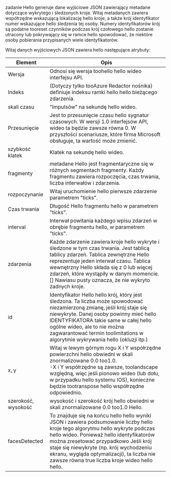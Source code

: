 zadanie Hello generuje dane wyjściowe JSON zawierający metadane dotyczące wykrytego i śledzonych kroje. Witaj metadanych zawiera współrzędne wskazującą lokalizację hello kroje, a także krój identyfikator numer wskazujące hello śledzenia tej osoby. Numery identyfikatorów krój są podatne tooreset czynników podczas krój czołowego hello zostanie utracony lub pokrywający się w ramce hello spowodować, że niektóre osoby pobierania przypisanych wiele identyfikatorów.

Witaj danych wyjściowych JSON zawiera hello następujące atrybuty:

| Element | Opis |
| --- | --- |
| Wersja |Odnosi się wersja toohello hello wideo interfejsu API. |
| Indeks | (Dotyczy tylko tooAzure Redactor nośnika) definiuje indeksu ramki hello hello bieżącego zdarzenia. |
| skali czasu |"Impulsów" na sekundę hello wideo. |
| Przesunięcie |Jest to przesunięcie czasu hello sygnatur czasowych. W wersji 1.0 interfejsów API, wideo ta będzie zawsze równa 0. W przyszłości scenariusze, które firma Microsoft obsługuje, ta wartość może zmienić. |
| szybkość klatek |Klatek na sekundę hello wideo. |
| fragmenty |metadane Hello jest fragmentaryczne się w różnych segmentach fragmenty. Każdy fragmentu zawiera rozpoczęcia, czas trwania, liczba interwałów i zdarzenia. |
| rozpoczynanie |Witaj uruchomienie hello pierwsze zdarzenie parametrem "ticks". |
| Czas trwania |Długość Hello fragmentu hello w parametrem "ticks". |
| interval |Interwał powitania każdego wpisu zdarzeń w obrębie fragmentu hello, w parametrem "ticks". |
| zdarzenia |Każde zdarzenie zawiera kroje hello wykryte i śledzone w tym czas trwania. Jest tablicą tablicy zdarzeń. Tablica zewnętrzne Hello reprezentuje jeden interwał czasu. Tablica wewnętrzny Hello składa się z 0 lub więcej zdarzeń, które wystąpiły w danym momencie. [] Nawiasu pusty oznacza, że nie wykryto żadnych kroje. |
| id |Identyfikator Hello hello krój, który jest śledzona. Ta liczba może spowodować niezamierzoną zmianę, jeśli krój staje się niewykryte. Danej osoby powinny mieć hello IDENTYFIKATORA takie same w całej hello ogólne wideo, ale to nie można zagwarantować termin toolimitations w algorytmie wykrywania hello (okluzji itp.) |
| x, y |Witaj w lewym górnym rogu X i Y współrzędne powierzchni hello obwiedni w skali znormalizowane 0.0 too1.0. <br/>-X i Y współrzędne są zawsze, toolandscape względną, więc jeśli pionowo wideo (lub dołu, w przypadku hello systemu IOS), konieczne będzie tootranspose hello współrzędne odpowiednio. |
| szerokość, wysokość |wysokość i szerokość krój hello obwiedni w skali znormalizowane 0.0 too1.0 Hello. |
| facesDetected |To znajduje się na końcu hello hello wyniki JSON i zawiera podsumowanie liczby hello kroje tego algorytmu hello wykryte podczas hello wideo. Ponieważ hello identyfikatorów można zresetować przypadkowo Jeśli krój staje się niewykryte (np. krój wychodzeniu ekranu, wygląda optymalizacji), ta liczba nie zawsze równa true liczba kroje wideo hello hello. |

